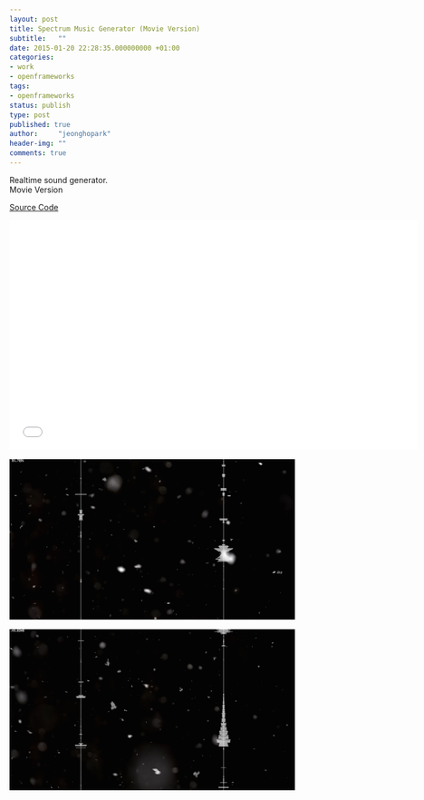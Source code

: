 ```yaml
---
layout: post
title: Spectrum Music Generator (Movie Version)
subtitle:   ""
date: 2015-01-20 22:28:35.000000000 +01:00
categories:
- work
- openframeworks
tags:
- openframeworks
status: publish
type: post
published: true
author:     "jeonghopark"
header-img: ""
comments: true
---
```

<p>Realtime sound generator.<br />
Movie Version<br />
</p>

<p><a href="https://github.com/jeonghopark/spectrumMusic">Source Code</a></p>
<iframe src="//player.vimeo.com/video/117284375" width="720" height="405" frameborder="0" webkitallowfullscreen mozallowfullscreen allowfullscreen></iframe>

<p><img src="/assets/images/spectrumMusicGenerator_01.png" alt="" width="800" /></p>
<p><img src="/assets/images/spectrumMusicGenerator_02.png" alt="" width="800" /></p>

